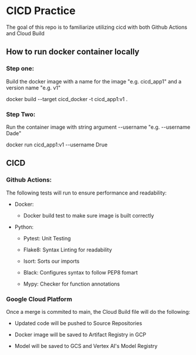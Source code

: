 # CICD Practice

The goal of this repo is to familiarize utilizing cicd with both Github Actions and Cloud Build


## How to run docker container locally

### Step one: 

Build the docker image with a name for the image "e.g. cicd_app1" and a version name "e.g. v1"

docker build --target cicd_docker -t cicd_app1:v1 .

### Step Two: 

Run the container image with string argument --username "e.g. --username Dade"

docker run cicd_app1:v1 --username Drue


## CICD

### Github Actions:

The following tests will run to ensure performance and readability:

- Docker:

    - Docker build test to make sure image is built correctly

- Python:

    - Pytest: Unit Testing

    - Flake8: Syntax Linting for readability 

    - Isort: Sorts our imports

    - Black: Configures syntax to follow PEP8 fomart

    - Mypy: Checker for function annotations

### Google Cloud Platform

Once a merge is commited to main, the Cloud Build file will do the following:

- Updated code will be pushed to Source Repositories

- Docker image will be saved to Artifact Registry in GCP

- Model will be saved to GCS and Vertex AI's Model Registry
